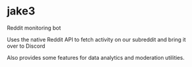 # jake3
Reddit monitoring bot

Uses the native Reddit API to fetch activity on our subreddit and bring it over to Discord

Also provides some features for data analytics and moderation utilities.
